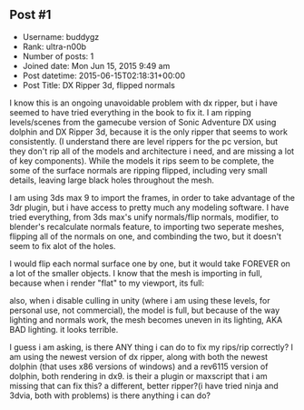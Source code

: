 ## Post #1
- Username: buddygz
- Rank: ultra-n00b
- Number of posts: 1
- Joined date: Mon Jun 15, 2015 9:49 am
- Post datetime: 2015-06-15T02:18:31+00:00
- Post Title: DX Ripper 3d, flipped normals

I know this is an ongoing unavoidable problem with dx ripper, but i have seemed to have tried everything in the book to fix it.
I am ripping levels/scenes from the gamecube version of Sonic Adventure DX using dolphin and DX Ripper 3d, because it is the only ripper that seems to work consistently.
(I understand there are level rippers for the pc version, but they don't rip all of the models and architecture i need, and are missing a lot of key components).
While the models it rips seem to be complete, the some of the surface normals are ripping flipped, including very small details, leaving large black holes throughout the mesh.


 I am using 3ds max 9 to import the frames, in order to take advantage of the 3dr plugin, but i have access to pretty much any modeling software.
I have tried everything, from 3ds max's unify normals/flip normals, modifier, to blender's recalculate normals feature, to importing two seperate meshes, flipping all of the normals on one, and combinding the two, but it doesn't seem to fix alot of the holes.

I would flip each normal surface one by one, but it would take FOREVER on a lot of the smaller objects.
I know that the mesh is importing in full, because when i render "flat" to my viewport, its full:


also, when i disable culling in unity (where i am using these levels, for personal use, not commercial), the model is full, but because of the way lighting and normals work, the mesh becomes uneven in its lighting, AKA BAD lighting. it looks terrible.

I guess i am asking, is there ANY thing i can do to fix my rips/rip correctly?
I am using the newest version of dx ripper, along with both the newest dolphin (that uses x86 versions of windows) and a rev6115 version of dolphin, both rendering in dx9.
is their a plugin or maxscript that i am missing that can fix this? a different, better ripper?(i have tried ninja and 3dvia, both with problems)
is there anything i can do?
